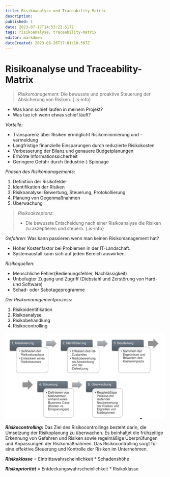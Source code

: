 ```yaml
---
title: Risikoanalyse und Traceability-Matrix
description: 
published: 1
date: 2023-07-17T14:53:22.517Z
tags: risikoanalyse, traceability-matrix
editor: markdown
dateCreated: 2023-06-26T17:01:10.567Z
---
```


# Risikoanalyse und Traceability-Matrix

> _Risikomanagement:_
> Die bewusste und proaktive Steuerung der Absicherung von Risiken.
{.is-info}
- Was kann schief laufen in meinem Projekt?
- Was tue ich wenn etwas schief läuft?

_Vorteile:_
- Transparenz über Risiken ermöglicht Risikominimierung und -vermeidung
- Langfristige finanzielle Einsparungen durch reduzierte Risikokosten
- Verbesserung der Bilanz und genauere Budgetplanungen
- Erhöhte Informationssicherheit
- Geringere Gefahr durch (Industrie-) Spionage

_Phasen des Risikomanagements:_
1.    Definition der Risikofelder
2.    Identifikation der Risiken
3.    Risikoanalyse: Bewertung, Steuerung, Protokollierung
4.    Planung von Gegenmaßnahmen
5.    Überwachung

>  _Risikoakzeptanz:_
>  - Die bewusste Entscheidung nach einer Risikoanalyse die Risiken zu akzeptieren und steuern.
{.is-info}

_Gefahren:_
Was kann passieren wenn man keinen Risikomanagement hat?
- Hoher Kostenfaktor bei Problemen in der IT-Landschaft.
- Systemausfall kann sich auf jeden Bereich auswirken.

_Risikoquellen:_

- Menschliche Fehler(Bedienungsfehler, Nachlässigkeit)
- Unbefugter Zugang und Zugriff (Diebstahl und Zerstörung von Hard- und Software)
- Schad- oder Sabotageprogramme

_Der Risikomanagementprozess:_
1. Risikoidentifikation
2. Risikoanalyse
3. Risikobehandlung
4. Risikocontrolling

![risikomanagementprozesse.jpg](/fom/semester-4/it-management/risikomanagementprozesse.jpg)

**_Risikocontrolling:_**
Das Ziel des Risikocontrollings besteht darin, die Umsetzung der Risikoplanung zu überwachen. Es beinhaltet die frühzeitige Erkennung von Gefahren und Risiken sowie regelmäßige Überprüfungen und Anpassungen der Risikomaßnahmen. Das Risikocontrolling sorgt für eine effektive Steuerung und Kontrolle der Risiken im Unternehmen.

_**Risikoklasse**_ = Eintrittswahrscheinlichkeit * Schadenshöhe

_**Risikopriorität**_ = Entdeckungswahrscheinlichkeit *  Risikoklasse

